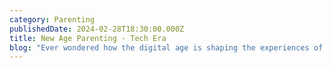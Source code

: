 ```yaml
---
category: Parenting
publishedDate: 2024-02-28T18:30:00.000Z
title: New Age Parenting - Tech Era
blog: "Ever wondered how the digital age is shaping the experiences of our children?\n\nHere are some facts:\n\n* An estimated average of 500 hours of video is uploaded to YouTube every minute\_\n* An estimated 1.3 billion photos is shared per day on Instagram\n* Smartphone use at the age of 10-14 is at 83% in India\n\nThe above data points show us that children are more exposed to information than ever before thanks to their devices, and they are increasingly looking to their devices to provide all of their social, emotional and recreational needs.\n\nThe fact that screens and technology are not only pervasive but necessary is a given in this day and age, but how parents deal with all this is not as obvious.\n\nFrom online safety concerns to managing screen time and navigating the ever-evolving digital landscape, parents find themselves in an uncharted territory.\n\nWhile the young parents of today had the last of the truly low-tech childhoods, and now are among the first of the truly high-tech parents, they cannot afford to remain passive spectators as the digital world unfolds. The dynamics of parenting are evolving rapidly and as parents we need to evolve ourselves with it. We should remember that technology is like a tool – its safety and utility depends on how it is used.\_\n\nWe have tried to capture below some traits, habits, ideas that can be cultivated within families and used by parents to ensure that our children take utmost benefit out of the digital world and at the same time ensure their safety.\n\nBe a step ahead of the curve\n\nThe first thing parents should do is get up to date with the latest platforms their children are using. This will help parents be aware of what their children are doing online and understand better. Our children should understand that technology is not outside our authority. Some children at present tend to respect their parents’ authority in things such as doing the chores, money matters, etc. What we need to make them understand is that when it comes to technology, we should also have a hand. This will happen only when they respect our domain knowledge and know that it is well within our grasp to understand the related nitty gritties.\n\n###### Establish communication and trust\n\n“The more walls we build, the more we are just creating little hackers who are just trying to get around the fence,” Devorah Heitner, founder of the website Raising Digital Natives.\n\n\nParents, more now than ever before, need to establish communication and trust so that children are able to discuss their autonomous online activities openly. Discuss in-depth with children about online safety, digital footprints, cyber security, etc. These conversations should be frequent and relatable to real-world instances. Ask children if they feel that they have a problem. Children go online to find answers to some of these because they generally feel that no one close to them can help them with these issues or that they cannot trust them. Having empathy, being open and non-judgmental will help make children feel safe in opening up to us and will lead to more productive discussions. It is also very important to keep having these conversations regularly rather than a one-off event.\n\nEncouraging children’s imagination\n\nTechnology can be used for consumption or creation. Parents should motivate their children to create useful/ relevant content on digital media which may be helpful for them/ others. This will make screen time effective and also help children better appreciate technology and its relevance in today’s times.\n\nNurturing relationships amidst screens\n\nParents should spend time with children to learn what they do online, watch documentaries, movies and play educational games together. Being active with children and spending more time with them will ensure a strong bonding and lay a pathway for free flowing and open discussions with children even on difficult topics.\n\nAs much as we love our children, as\_ parents, we should avoid spoon-feeding them or keeping them away from things because of our fear of ‘what ifs’. Parents should focus on making their children self-reliant in all aspects, let them make mistakes, and also own them so that they never repeat them in future.\n\n###### Balancing screen time with real-life interactions\_\n\nIt is important to remember that technology is not a substitute for face-to-face interaction and hands-on learning. Children need opportunities to engage in physical play, explore their environment, and interact with others in real life.\n\nCreate screen-free times and places in home\n\nDuring activities such as meals, bedtime, family get-togethers, exams, etc, parents can ensure that gadgets are kept away to ensure minimal disruption and quality time. This will bring in an element of discipline and ensure family bonding time is not compromised upon.\_\n\nIn recent times we have often seen parents resorting to technology as an emotional pacifier for their children. In case the child throws a tantrum or goes out of hand, immediately a screen or video game or Youtube is used as a tool by the parent to pacify them. This will become more of a problem in the long run than it will help.\n\nHaving reasonable limitations/ guardrails in place\n\nAs responsible parents, regularly reviewing and adjusting the settings and controls of the applications our child utilises and monitoring, where appropriate, their digital footprint and identity is crucial.\n\nSimilarly, determining appropriate guidelines for children's device usage includes specifying the timing, location, and duration of their screen time. These rules should be realistic and should be made in consultation with the children so that they are equally invested in its adherence.\n\nSocial Media & Emotions\_\n\nThe trend of ‘likes’ may create a mental obsession amongst children. It is important to make them understand that their self-worth can not be calculated by likes and shares and retweets. It is also important to discuss with them the nature of social media platforms where one part of life which is happy and glorious is shared with pride whereas the painful times, the moments when we feel lost in life are conveniently hidden. They need to understand what's real and what's edited/ half truth. Once they start doing that, they will stop placing undue importance to social media to determine their self worth.\n\nTech usage in Schools and how it impacts parents\n\n[Schools in Bangalore](https://www.ekaminstitutions.com/ \"Schools in Bangalore\") and especially [Schools in Electronic City](https://www.ekaminstitutions.com/ \"Schools in Electronic City\") which is a competitive area have evolved and created a strong digital presence online. Parents who are searching for schools with keywords like ‘school near me’, ‘schools in electronic city’, ‘schools in electronic city phase 1’, ‘best schools in electronic city’, ‘cbse schools in electronic city’, etc. are able to find good schools in electronic city online from the comfort of their homes. Even the [admission form of schools](https://www.ekaminstitutions.com/admissions \"admission form of schools\") can be submitted online now. Earlier, parents had to physically travel to get the admission form of schools.\n\nAlong with the [admission form of schools](https://www.ekaminstitutions.com/admissions \"admission form of schools\"), [best schools in Electronic City](https://www.ekaminstitutions.com \"best schools in Electronic City\") have started using Parent engagement apps or portals, which helps parents to regularly monitor their child’s activities at school.\_\n\n[Good schools in Bangalore](https://www.ekaminstitutions.com \"Good schools in Bangalore\") have also started using digital tools to teach, and it's important for the parents to back them up at home, with guidance and supervision.\n\n###### &#xA;In this regard, CBSE has also issued detailed guidelines for Safe and Effective use of Internet and Digital Technologies in Schools. All good schools in Bangalore including [good schools in Electronic City](https://www.ekaminstitutions.com \"good schools in Electronic City\") try to adhere to these guidelines&#xA;&#xA;Lead by example\n\n“Don't worry that children never listen to you; worry that they are always watching you.” Robert Fulghum.\n\nChildren, when young, pick up a lot of traits, good and bad from their parents. They look up to their parents as icons and hence it’s important for parents to be responsible role models. All checks and balances that we may put in place or ideas that we have discussed above will be ineffective and redundant unless we as parents apply those on ourselves as well. This would include, inter-alia, our behaviour online, the time we spend on social media and other platforms and what we do there.\_\n\nTo sum it up, technology can be thought of like a knife. Just like a knife is a prerequisite item in the kitchen and essential for cooking but requires skill and training for usage, similarly technology is omnipresent today and provides vast opportunity for learning and growth, but it requires skill and responsibility for safe usage.\n\nParenting in today's tech-driven world means finding the right balance between embracing technology and nurturing our core human values. By teaching our children how to use technology responsibly, think critically, and be empathetic, we can prepare them to thrive in a world where technology is a powerful tool, but human qualities remain the foundation of a successful and fulfilling life.\n\nThere is no set parenting formula that may work here for all families. Given the uniqueness of the issue, parents must try out different things with their children to see what method works best for them and then keep evolving and make those methods better with time.\n"
---
```


